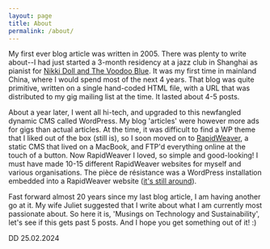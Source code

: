 ```yaml
---
layout: page
title: About
permalink: /about/
---
```

My first ever blog article was written in 2005. There was plenty to write about--I had just started a 3-month residency at a jazz club in Shanghai as pianist for [Nikki Doll and The Voodoo Blue](https://musiclessons.didi.com.au/img/Nikki800px.jpg). It was my first time in mainland China, where I would spend most of the next 4 years. That blog was quite primitive, written on a single hand-coded HTML file, with a URL that was distributed to my gig mailing list at the time. It lasted about 4-5 posts.

About a year later, I went all hi-tech, and upgraded to this newfangled dynamic CMS called WordPress. My blog 'articles' were however more ads for gigs than actual articles. At the time, it was difficult to find a WP theme that I liked out of the box (still is), so I soon moved on to [RapidWeaver](https://www.realmacsoftware.com/rapidweaver/), a static CMS that lived on a MacBook, and FTP'd everything online at the touch of a button. Now RapidWeaver I loved, so simple and good-looking! I must have made 10-15 different RapidWeaver websites for myself and various organisations. The pièce de résistance was a WordPress installation embedded into a RapidWeaver website ([it's still around](http://didi.com.au/pre2012/)).

Fast forward almost 20 years since my last blog article, I am having another go at it. My wife Juliet suggested that I write about what I am currently most passionate about. So here it is, 'Musings on Technology and Sustainability', let's see if this gets past 5 posts. And I hope you get something out of it! :)

DD 25.02.2024
